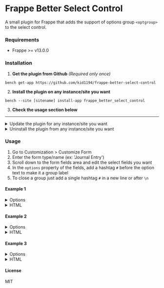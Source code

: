# Frappe Better Select Control
A small plugin for Frappe that adds the support of options group `<optgroup>` to the select control.

### Requirements
- Frappe >= v13.0.0

### Installation
1. **Get the plugin from Github** *(Required only once)*

`bench get-app https://github.com/kid1194/frappe-better-select-control`

2. **Install the plugin on any instance/site you want**

`bench --site [sitename] install-app frappe_better_select_control`

3. **Check the usage section below**

---
<details>
  <summary>Update the plugin for any instance/site you want</summary>

- Go to the app directory (frappe-bench/apps/frappe_better_select_control) and execute:

`git pull`
- Go back to the frappe-bench directory and execute:

`bench --site [sitename] migrate`
- *In case you need to restart bench, execute:*

`bench restart`
</details>
<details>
  <summary>Uninstall the plugin from any instance/site you want</summary>

`bench --site [sitename] uninstall-app frappe_better_select_control`

`bench remove-app frappe_better_select_control`
</details>

### Usage
1. Go to Customization > Customize Form
2. Enter the form type/name (ex: 'Journal Entry')
3. Scroll down to the form fields area and edit the select fields you want
4. In the `options` property of the fields, add a hashtag `#` before the option text to make it a group label
5. To close a group just add a single hashtag `#` in a new line or after `\n`
#### Example 1
<details>
  <summary>Options</summary>

```
One
Two
#Three
Four
Five
```
--*OR*--
```
One\nTwo\n#Three\nFour\nFive
```
</details>
<details>
  <summary>HTML</summary>

```
<option value="One">One</option>
<option value="Two">Two</option>
<optgroup label="Three">
    <option value="Four">Four</option>
    <option value="Five">Five</option>
</optgroup>
```
</details>

#### Example 2
<details>
  <summary>Options</summary>

```
#One
Two
Three
#Four
Five
Six
```
--*OR*--
```
#One\nTwo\nThree\n#Four\nFive\nSix
```
</details>
<details>
  <summary>HTML</summary>

```
<optgroup label="One">
    <option value="Two">Two</option>
    <option value="Three">Three</option>
</optgroup>
<optgroup label="Four">
    <option value="Five">Five</option>
    <option value="Six">Six</option>
</optgroup>
```
</details>

#### Example 3
<details>
  <summary>Options</summary>

```
One
Two
#Three
Four
Five
#
Six
```
--*OR*--
```
One\nTwo\n#Three\nFour\nFive\n#\nSix
```
</details>
<details>
  <summary>HTML</summary>

```
<option value="One">One</option>
<option value="Two">Two</option>
<optgroup label="Three">
    <option value="Four">Four</option>
    <option value="Five">Five</option>
</optgroup>
<option value="Six">Six</option>
```
</details>

#### License
MIT
